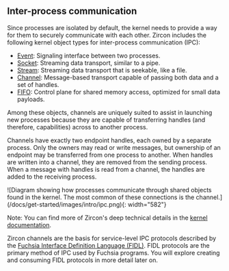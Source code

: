 ## Inter-process communication

Since processes are isolated by default, the kernel needs to provide a way for
them to securely communicate with each other. Zircon includes the following
kernel object types for inter-process communication (IPC):

* [Event](/docs/reference/kernel_objects/event.md):
  Signaling interface between two processes.
* [Socket](/docs/reference/kernel_objects/socket.md):
  Streaming data transport, similar to a pipe.
* [Stream](/docs/reference/kernel_objects/stream.md):
  Streaming data transport that is seekable, like a file.
* [Channel](/docs/reference/kernel_objects/channel.md):
  Message-based transport capable of passing both data and a set of handles.
* [FIFO](/docs/reference/kernel_objects/fifo.md):
  Control plane for shared memory access, optimized for small data payloads.

Among these objects, channels are uniquely suited to assist in launching new
processes because they are capable of transferring handles (and therefore,
capabilities) across to another process.

Channels have exactly two endpoint handles, each owned by a separate process.
Only the owners may read or write messages, but ownership of an endpoint may
be transferred from one process to another. When handles are written into a
channel, they are removed from the sending process. When a message with handles
is read from a channel, the handles are added to the receiving process.

![Diagram showing how processes communicate through shared objects found in the
kernel. The most common of these connections is the channel.]
(/docs/get-started/images/intro/ipc.png){: width="582"}

Note: You can find more of Zircon's deep technical details in the
[kernel documentation](/docs/concepts/kernel/README.md).

Zircon channels are the basis for service-level IPC protocols described by
the [Fuchsia Interface Definition Language (FIDL)][glossary.FIDL]. FIDL
protocols are the primary method of IPC used by Fuchsia programs. You will
explore creating and consuming FIDL protocols in more detail later on.


[glossary.FIDL]: /docs/glossary/README.md#FIDL
